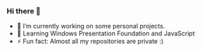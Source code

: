 ### Hi there 👋

- 🔭 I’m currently working on some personal projects.
- 🌱 Learning Windows Presentation Foundation and JavaScript
- ⚡ Fun fact: Almost all my repositories are private :)
